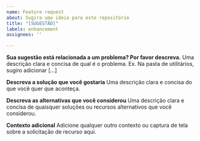 ```yaml
---
name: Feature request
about: Sugira uma ideia para este repositório
title: "[SUGESTÃO]"
labels: enhancement
assignees: ''

---
```


**Sua sugestão está relacionada a um problema? Por favor descreva.**
Uma descrição clara e concisa de qual é o problema. Ex. Na pasta de utilitários, sugiro adicionar  [...]

**Descreva a solução que você gostaria**
Uma descrição clara e concisa do que você quer que aconteça.

**Descreva as alternativas que você considerou**
Uma descrição clara e concisa de quaisquer soluções ou recursos alternativos que você considerou.

**Contexto adicional**
Adicione qualquer outro contexto ou captura de tela sobre a solicitação de recurso aqui.
